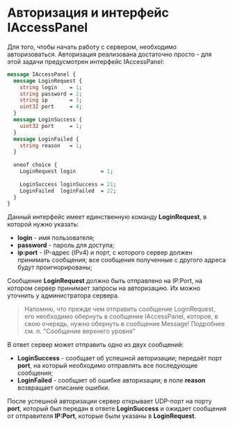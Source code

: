 # Авторизация и интерфейс IAccessPanel
Для того, чтобы начать работу с сервером, необходимо авторизоваться. Авторизация реализована достаточно просто - для этой задачи предусмотрен интерфейс IAccessPanel:
```protobuf
message IAccessPanel {
  message LoginRequest {
    string login    = 1;
    string password = 2;
    string ip       = 3;
    uint32 port     = 4;
  }
  message LoginSuccess {
    uint32 port     = 1;
  }
  message LoginFailed {
    string reason   = 1;
  }
  
  oneof choice {
    LoginRequest login        = 1;
    
    LoginSuccess loginSuccess = 21;
    LoginFailed  loginFailed  = 22;
  }
}
```

Данный интерфейс имеет единственную команду **LoginRequest**, в которой нужно указать:
  - **login** - имя пользователя;
  - **password** - пароль для доступа;
  - **ip:port** - IP-адрес (IPv4) и порт, с которого сервер должен принимать сообщения; все сообщения полученные с другого адреса будут проигнорированы;

Сообщение **LoginRequest** должно быть отправлено на IP:Port, на котором сервер принимает запросы на авторизацию. Их можно уточнить у администратора сервера.

> Напомню, что прежде чем отправить сообщение LoginRequest, его необходимо обернуть в сообщение IAccessPanel, которое, в свою очередь, нужно обернуть в сообщение Message! Подробнее см. п. "Сообщение верхнего уровня"

В ответ сервер может отправить одно из двух сообщений:
  - **LoginSuccess** - сообщает об успешной авторизации; передаёт порт **port**, на который необходимо отправлять все последующие сообщения;
  - **LoginFailed** - сообщает об ошибке авторизации; в поле **reason** возвращает описание ошибки.

После успешной авторизации сервер открывает UDP-порт на порту **port**, который был передан в ответе **LoginSuccess** и ожидает сообщения от отправителя **IP:Port**, которые были указаны в **LoginRequest**.
